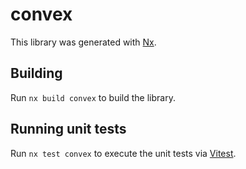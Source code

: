 # convex

This library was generated with [Nx](https://nx.dev).

## Building

Run `nx build convex` to build the library.

## Running unit tests

Run `nx test convex` to execute the unit tests via [Vitest](https://vitest.dev/).
